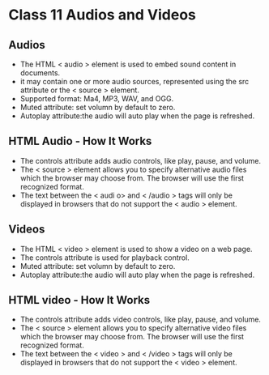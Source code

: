 # Class 11 Audios and  Videos #
## Audios ## 

- The HTML < audio > element is used to embed sound content in documents.
- it may contain one or more audio sources, represented using the src attribute or the < source > element.
- Supported format: Ma4, MP3, WAV, and OGG.
- Muted attribute: set volumn by default to zero.
- Autoplay attribute:the audio will auto play when the page is refreshed.


## HTML Audio - How It Works ##
- The controls attribute adds audio controls, like play, pause, and volume.
- The < source > element allows you to specify alternative audio files which the browser may choose from. The browser will use the first recognized format.
- The text between the < audi o> and < /audio > tags will only be displayed in browsers that do not support the < audio > element.

## Videos ##
- The HTML < video > element is used to show a video on a web page.
- The controls attribute is used for playback control.
- Muted attribute: set volumn by default to zero.
- Autoplay attribute:the audio will auto play when the page is refreshed.

## HTML video - How It Works ##
- The controls attribute adds video controls, like play, pause, and volume.
- The < source > element allows you to specify alternative video files which the browser may choose from. The browser will use the first recognized format.
- The text between the < video > and < /video > tags will only be displayed in browsers that do not support the < video > element.






